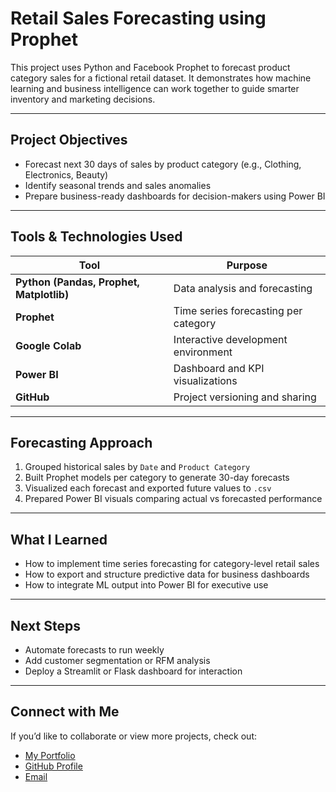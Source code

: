 # Retail Sales Forecasting using Prophet

This project uses Python and Facebook Prophet to forecast product category sales for a fictional retail dataset. It demonstrates how machine learning and business intelligence can work together to guide smarter inventory and marketing decisions.

---

## Project Objectives

- Forecast next 30 days of sales by product category (e.g., Clothing, Electronics, Beauty)
- Identify seasonal trends and sales anomalies
- Prepare business-ready dashboards for decision-makers using Power BI

---

##  Tools & Technologies Used

| Tool | Purpose |
|------|---------|
| **Python (Pandas, Prophet, Matplotlib)** | Data analysis and forecasting |
| **Prophet** | Time series forecasting per category |
| **Google Colab** | Interactive development environment |
| **Power BI** | Dashboard and KPI visualizations |
| **GitHub** | Project versioning and sharing |

---

## Forecasting Approach

1. Grouped historical sales by `Date` and `Product Category`
2. Built Prophet models per category to generate 30-day forecasts
3. Visualized each forecast and exported future values to `.csv`
4. Prepared Power BI visuals comparing actual vs forecasted performance

---


##  What I Learned

- How to implement time series forecasting for category-level retail sales
- How to export and structure predictive data for business dashboards
- How to integrate ML output into Power BI for executive use

---

## Next Steps 

- Automate forecasts to run weekly
- Add customer segmentation or RFM analysis
- Deploy a Streamlit or Flask dashboard for interaction

---

## Connect with Me

If you’d like to collaborate or view more projects, check out:
- [My Portfolio](https://lakhani-haya.github.io)
- [GitHub Profile](https://github.com/lakhani-haya)
- [Email](mailto:hy.lakhanii@gmail.com)
